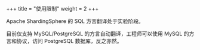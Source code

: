 +++
title = "使用限制"
weight = 2
+++

Apache ShardingSphere 的 SQL 方言翻译处于实验阶段。

目前仅支持 MySQL/PostgreSQL 的方言自动翻译，工程师可以使用 MySQL 的方言和协议，访问 PostgreSQL 数据库，反之亦然。
